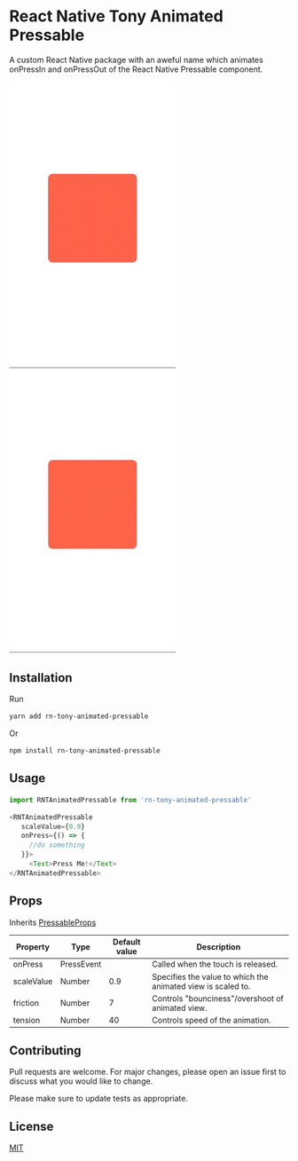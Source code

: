
# React Native Tony Animated Pressable

A custom React Native package with an aweful name which animates onPressIn and onPressOut of the React Native Pressable component.

<img src="https://github.com/TonyOladapo/react-native-tony-animated-pressable/blob/master/screenshots/1.gif?raw=true" width="300"/>
<img src="https://github.com/TonyOladapo/react-native-tony-animated-pressable/blob/master/screenshots/2.gif?raw=true" width="300"/>

## Installation
Run
```bash
yarn add rn-tony-animated-pressable
```
Or
```bash
npm install rn-tony-animated-pressable
```

## Usage

```javascript
import RNTAnimatedPressable from 'rn-tony-animated-pressable'
```
```javascript
<RNTAnimatedPressable
   scaleValue={0.9}
   onPress={() => {
     //do something
   }}>
     <Text>Press Me!</Text>
</RNTAnimatedPressable>
```

## Props

Inherits [PressableProps](https://reactnative.dev/docs/pressable#props)

Property | Type | Default value | Description
------------ | ------------- | ------------ | ------------- 
onPress | PressEvent |  | Called when the touch is released.
scaleValue | Number | 0.9 | Specifies the value to which the animated view is scaled to.
friction | Number | 7 | Controls "bounciness"/overshoot of animated view.
tension | Number | 40 | Controls speed of the animation.

## Contributing
Pull requests are welcome. For major changes, please open an issue first to discuss what you would like to change.

Please make sure to update tests as appropriate.

## License
[MIT](https://choosealicense.com/licenses/mit/)
